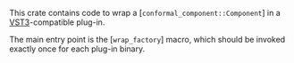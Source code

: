 This crate contains code to wrap a [`conformal_component::Component`] in a [VST3](https://steinbergmedia.github.io/vst3_dev_portal/pages/index.html)-compatible plug-in.

The main entry point is the [`wrap_factory`] macro, which should be invoked exactly once for each plug-in binary.
